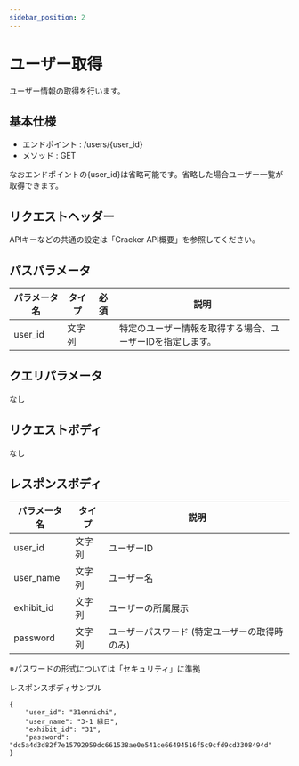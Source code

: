 ```yaml
---
sidebar_position: 2
---
```


# ユーザー取得
ユーザー情報の取得を行います。

## 基本仕様
- エンドポイント : /users/{user_id}
- メソッド : GET

なおエンドポイントの{user_id}は省略可能です。省略した場合ユーザー一覧が取得できます。

## リクエストヘッダー
APIキーなどの共通の設定は「Cracker API概要」を参照してください。

## パスパラメータ

|パラメータ名|タイプ|必須|説明|
|----|----|----|----|
|user_id|文字列||特定のユーザー情報を取得する場合、ユーザーIDを指定します。|

## クエリパラメータ
なし

## リクエストボディ
なし

## レスポンスボディ

|パラメータ名|タイプ|説明|
|----|----|----|
|user_id|文字列|ユーザーID|
|user_name|文字列|ユーザー名|
|exhibit_id|文字列|ユーザーの所属展示|
|password|文字列|ユーザーパスワード (特定ユーザーの取得時のみ)|

※パスワードの形式については「セキュリティ」に準拠

レスポンスボディサンプル
```
{
    "user_id": "31ennichi",
    "user_name": "3-1 縁日",
    "exhibit_id": "31",
    "password": "dc5a4d3d82f7e15792959dc661538ae0e541ce66494516f5c9cfd9cd3308494d"
}
```
